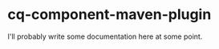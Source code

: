cq-component-maven-plugin
======================

I'll probably write some documentation here at some point.
